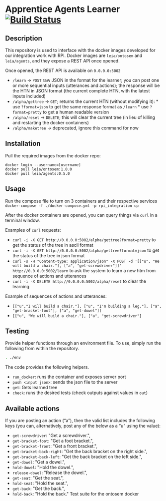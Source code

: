 # Apprentice Agents Learner [![Build Status](https://travis-ci.org/ScazLab/rpi_integration.svg?branch=master)](https://travis-ci.org/ScazLab/rpi_integration)

## Description

This repository is used to interface with the docker images developed for our integration work with RPI. Docker images are `leia/ontosem` and `leia/agents`, and they expose a REST API once opened.

Once opened, the REST API is available on `0.0.0.0:5002`

   * `/learn` -> `POST` raw JSON in the format for the learner; you can post one or more sequential inputs (utterances and actions); the response will be the HTN in JSON format (the current complete HTN, with the latest inputs included)
   * `/alpha/gettree` -> `GET`; returns the current HTN (without modifying it):
         * use `?format=json` to get the same response format as `/learn`
         * use `?format=pretty` to get a human readable version
   * `/alpha/reset` -> `DELETE`; this will clear the current tree (in lieu of killing and restarting the docker containers)
   * `/alpha/maketree` -> deprecated, ignore this command for now

## Installation

Pull the required images from the docker repo:

```
docker login --username=[username]
docker pull leia/ontosem:1.0.0
docker pull leia/agents:0.5.0
```

## Usage

Run the compose file to turn on 3 containers and their respective services `docker-compose -f ./docker-compose.yml -p rpi_integration up`

After the docker containers are opened, you can query things via `curl` in a terminal window.

Examples of `curl` requests:

 * `curl -i -X GET http://0.0.0.0:5002/alpha/gettree?format=pretty` to get the status of the tree in ascii format
 * `curl -i -X GET http://0.0.0.0:5002/alpha/gettree?format=json` to get the status of the tree in json format
 * `curl -s -H "Content-type: application/json" -X POST -d '[["u", "We will build a chair."], ["a", "get-screwdriver"]]' http://0.0.0.0:5002/learn` to ask the system to learn a new htm from sequence of actions and utterances
 * `curl -i -X DELETE http://0.0.0.0:5002/alpha/reset` to clear the learning

Example of sequences of actions and utterances:

 * `[["u","I will build a chair."], ["u", "I'm building a leg."], ["a", "get-bracket-foot"], ["a", "get-dowel"]]`
 * `[["u", "We will build a chair."], ["a", "get-screwdriver"]`

## Testing

Provide helper functions through an environment file. To use, simply run the following from within the repository.

```bash
. ./env
```

The code provides the following helpers.

- `run_docker`: runs the container and exposes server port
- `push <input json>`: sends the json file to the server
- `get`: Gets learned tree
- `check`: runs the desired tests (check outputs against values in `out`)

## Available actions

If you are posting an action (“a”), then the valid list includes the following keys (you can, alternatively, post any of the below as a “u” using the value):

 * `get-screwdriver`: "Get a screwdriver.",
 * `get-bracket-foot`: "Get a foot bracket.",
 * `get-bracket-front`: "Get a front bracket.",
 * `get-bracket-back-right`: "Get the back bracket on the right side.",
 * `get-bracket-back-left`: "Get the back bracket on the left side.",
 * `get-dowel`: "Get a dowel.",
 * `hold-dowel`: "Hold the dowel.",
 * `release-dowel`: "Release the dowel.",
 * `get-seat`: "Get the seat.",
 * `hold-seat`: "Hold the seat.",
 * `get-back`: "Get the back.",
 * `hold-back`: "Hold the back."
Test suite for the ontosem docker
